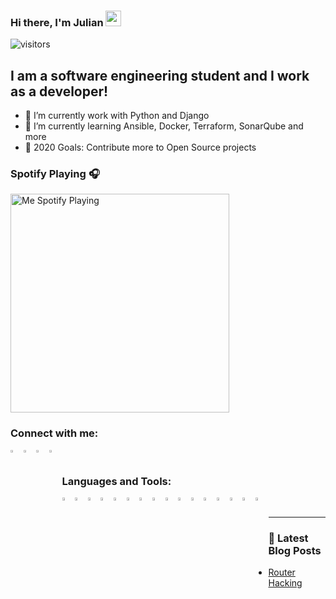### Hi there, I'm Julian <img src="https://media.giphy.com/media/hvRJCLFzcasrR4ia7z/giphy.gif" width="25px">

![visitors](https://visitor-badge.glitch.me/badge?page_id=JulianPedro.JulianPedro)

## I am a software engineering student and I work as a developer!

- 🐍 I’m currently work with Python and Django
- 🌱 I’m currently learning Ansible, Docker, Terraform, SonarQube and more
- 🥅 2020 Goals: Contribute more to Open Source projects

### Spotify Playing 🎧
[<img src="https://novatorem-31fxwnzpw.vercel.app/api/spotify" alt="Me Spotify Playing" width="350" />](https://open.spotify.com/user/227wfjghmuop76gj3ifrslm7q)


### Connect with me:

[<img align="left" alt="Julian Pedro | YouTube" width="3.5%" src="https://img.icons8.com/color/48/000000/youtube-play.png" />](https://www.youtube.com/channel/UC1wgO0oZ4yGdMUoSxCcHuqQ)
[<img align="left" alt="Julian Pedro | Twitter" width="3.5%" src="https://img.icons8.com/fluent/48/000000/twitter.png" />](https://twitter.com/julianfbraga)
[<img align="left" alt="Julian Pedro | LinkedIn" width="3.5%" src="https://img.icons8.com/fluent/48/000000/linkedin.png" />](https://www.linkedin.com/in/julianpedrobraga/)
[<img align="left" alt="Julian Pedro | Instagram" width="3.5%" src="https://img.icons8.com/fluent/48/000000/instagram-new.png" />](https://www.instagram.com/julianfbraga/)

<br />

### Languages and Tools:

<img align="left" alt="Visual Studio Code" width="3.5%" src="https://img.icons8.com/fluent/48/000000/visual-studio-code-2019.png" />
<img align="left" alt="HTML5" width="3.5%" src="https://img.icons8.com/color/48/000000/html-5.png" />
<img align="left" alt="CSS3" width="3.5%" src="https://img.icons8.com/color/48/000000/css3.png" />
<img align="left" alt="JavaScript" width="3.5%" src="https://img.icons8.com/color/48/000000/javascript-logo-1.png" />
<img align="left" alt="Flutter" width="3.5%" src="https://img.icons8.com/color/48/000000/flutter.png" />
<img align="left" alt="Docker" width="3.5%" src="https://img.icons8.com/color/48/000000/docker.png" />
<img align="left" alt="MongoDB" width="3.5%" src="https://img.icons8.com/color/48/000000/mongodb.png" />
<img align="left" alt="Django" width="3.5%" src="https://img.icons8.com/color/48/000000/django.png" />
<img align="left" alt="Python" width="3.5%" src="https://img.icons8.com/color/48/000000/python.png" />
<img align="left" alt="Linux" width="3.5%" src="https://img.icons8.com/color/48/000000/linux.png" />
<img align="left" alt="SQL" width="3.5%" src="https://img.icons8.com/color/48/000000/sql.png" />
<img align="left" alt="GIT" width="3.5%" src="https://img.icons8.com/color/48/000000/compare-git.png" />
<img align="left" alt="GITHUB" width="3.5%" src="https://img.icons8.com/ios-filled/50/000000/github-2.png" />
<img align="left" alt="CONSOLE" width="3.5%" src="https://img.icons8.com/color/48/000000/console.png" />
<img align="left" alt="Ansible" width="3.5%" src="https://cdn.iconscout.com/icon/free/png-512/ansible-282283.png" />
<img align="left" alt="Scrapy" width="3.5%" src="https://i0.wp.com/python.gotrained.com/wp-content/uploads/2017/05/scrapy-tutorial.png" />

<br />

---

### 📕 Latest Blog Posts

<!-- BLOG-POST-LIST:START -->
- [Router Hacking](https://medium.com/@julianpedrobraga/router-hacking-destrinchando-o-elo-mais-fraco-de-uma-rede-4d0e7fcfbd9e)
<!-- BLOG-POST-LIST:END -->
